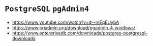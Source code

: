 # `PostgreSQL` `pgAdmin4`

- https://www.youtube.com/watch?v=d--mEqEUybA
- https://www.pgadmin.org/download/pgadmin-4-windows/
- https://www.enterprisedb.com/downloads/postgres-postgresql-downloads
